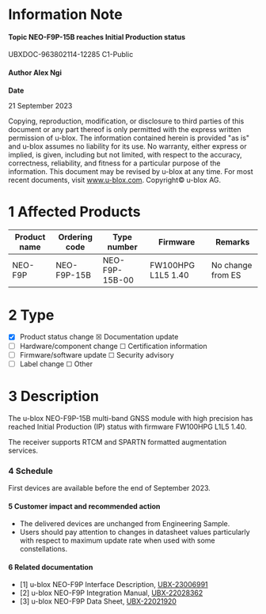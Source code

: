 

# **Information Note**

#### **Topic NEO-F9P-15B reaches Initial Production status**

UBXDOC-963802114-12285 C1-Public

#### **Author** Alex Ngi

**Date**

21 September 2023

Copying, reproduction, modification, or disclosure to third parties of this document or any part thereof is only permitted with the express written permission of u-blox. The information contained herein is provided "as is" and u-blox assumes no liability for its use. No warranty, either express or implied, is given, including but not limited, with respect to the accuracy, correctness, reliability, and fitness for a particular purpose of the information. This document may be revised by u-blox at any time. For most recent documents, visit www.u-blox.com. Copyright© u-blox AG.

# **1 Affected Products**

| Product name | Ordering code | Type number    | Firmware           | Remarks           |
|--------------|---------------|----------------|--------------------|-------------------|
| NEO-F9P      | NEO-F9P-15B   | NEO-F9P-15B-00 | FW100HPG L1L5 1.40 | No change from ES |

# **2 Type**

- ☒ Product status change ☒ Documentation update
- ☐ Hardware/component change ☐ Certification information
- ☐ Firmware/software update ☐ Security advisory
- ☐ Label change ☐ Other

# **3 Description**

The u-blox NEO-F9P-15B multi-band GNSS module with high precision has reached Initial Production (IP) status with firmware FW100HPG L1L5 1.40.

The receiver supports RTCM and SPARTN formatted augmentation services.

### **4 Schedule**

First devices are available before the end of September 2023.

#### **5 Customer impact and recommended action**

- The delivered devices are unchanged from Engineering Sample.
- Users should pay attention to changes in datasheet values particularly with respect to maximum update rate when used with some constellations.

#### **6 Related documentation**

- [1] u-blox NEO-F9P Interface Description, [UBX-23006991](http://www.u-blox.com/docs/UBX-23006991)
- [2] u-blox NEO-F9P Integration Manual, [UBX-22028362](http://www.u-blox.com/docs/UBX-22028362)
- [3] u-blox NEO-F9P Data Sheet, [UBX-22021920](http://www.u-blox.com/docs/UBX-22021920)